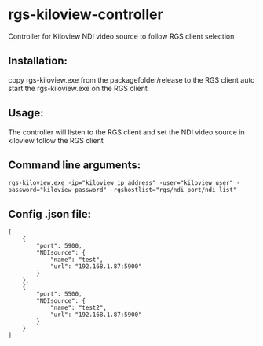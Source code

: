 # rgs-kiloview-controller
Controller for Kiloview NDI video source to follow RGS client selection

## Installation:
copy rgs-kiloview.exe from the packagefolder/release to the RGS client
auto start the rgs-kiloview.exe on the RGS client

## Usage:
The controller will listen to the RGS client and set the NDI video source in kiloview follow the RGS client

## Command line arguments:
```
rgs-kiloview.exe -ip="kiloview ip address" -user="kiloview user" -password="kiloview password" -rgshostlist="rgs/ndi port/ndi list"
```

## Config .json file:
```
[
    {
        "port": 5900,
        "NDIsource": {
            "name": "test",
            "url": "192.168.1.87:5900"
        }
    },
    {
        "port": 5500,
        "NDIsource": {
            "name": "test2",
            "url": "192.168.1.87:5900"
        }
    }
]
```

